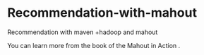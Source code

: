 # Recommendation-with-mahout
Recommendation with maven +hadoop and mahout

You can learn more from the book of the Mahout in Action .
